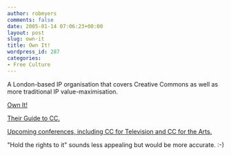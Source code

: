 ```yaml
---
author: robmyers
comments: false
date: 2005-01-14 07:06:23+00:00
layout: post
slug: own-it
title: Own It!
wordpress_id: 287
categories:
- Free Culture
---
```


A London-based IP organisation that covers Creative Commons as well as more traditional IP value-maximisation.  
  
[Own It!](http://www.own-it.org/)   
  
[Their Guide to CC.](http://www.own-it.org/assets/library/documents/creative_commons_factsheet.pdf)   
  
[Upcoming conferences, including CC for Television and CC for the Arts.](http://www.own-it.org/events/)   
  
"Hold the rights to it" sounds less appealing but would be more accurate. :-)

  


